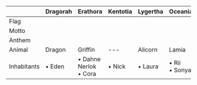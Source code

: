 ||Dragorah|Erathora|Kentotia|Lygertha|Oceania|Saintaints|Titanrus|Voldelere|
|---|---|---|---|---|---|---|---|---|
Flag |
Motto | 
Anthem |
Animal | Dragon | Griffin | --- | Alicorn | Lamia | Steed | --- | --- |
Inhabitants | • Eden | • Dahne Nerlok<br/>• Cora | • Nick | • Laura | • Rii<br/>• Sonya | • Ira<br/>• Korrin | • Tutrok<br/> •Sacamus | • Anthren<br/>• Julian Terran 

